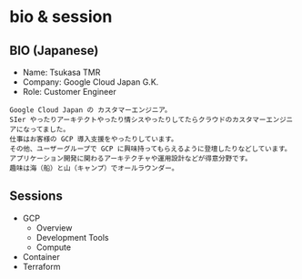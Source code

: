 # bio & session

## BIO (Japanese)

- Name: Tsukasa TMR
- Company: Google Cloud Japan G.K.
- Role: Customer Engineer

```
Google Cloud Japan の カスタマーエンジニア。
SIer やったりアーキテクトやったり情シスやったりしてたらクラウドのカスタマーエンジニアになってました。
仕事はお客様の GCP 導入支援をやったりしています。
その他、ユーザーグループで GCP に興味持ってもらえるように登壇したりなどしています。
アプリケーション開発に関わるアーキテクチャや運用設計などが得意分野です。
趣味は海（船）と山（キャンプ）でオールラウンダー。
```

## Sessions

- GCP
  - Overview
  - Development Tools
  - Compute
- Container
- Terraform
